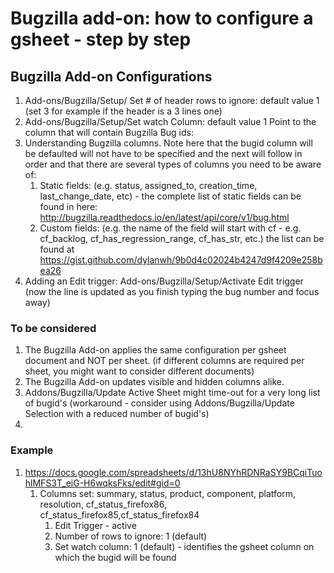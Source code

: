 # Bugzilla add-on: how to configure a gsheet - step by step


## Bugzilla Add-on Configurations ##
1. Add-ons/Bugzilla/Setup/ Set # of header rows to ignore: default value 1 (set 3 for example if the header is a 3 lines one)
1. Add-ons/Bugzilla/Setup/Set watch Column: default value 1  Point to the column that will contain Bugzilla Bug ids:  
1. Understanding Bugzilla columns. Note here that the bugid column will be defaulted will not have to be specified and the next will follow in order and that there are several types of columns you need to be aware of:
    1. Static fields: (e.g. status, assigned_to, creation_time, last_change_date, etc) - the complete list of static fields can be found in here: http://bugzilla.readthedocs.io/en/latest/api/core/v1/bug.html
    1. Custom fields: (e.g. the name of the field will start with cf - e.g. cf_backlog, cf_has_regression_range, cf_has_str, etc.) the list can be found at https://gist.github.com/dylanwh/9b0d4c02024b4247d9f4209e258bea26 
1. Adding an Edit trigger: Add-ons/Bugzilla/Setup/Activate Edit trigger (now the line is updated as you finish typing the bug number and focus away)


### To be considered  ###
1. The Bugzilla Add-on applies the same configuration per gsheet document and NOT per sheet. (if different columns are required per sheet, you might want to consider different documents)
1. The Bugzilla Add-on updates visible and hidden columns alike.
1. Addons/Bugzilla/Update Active Sheet might time-out for a very long list of bugid's (workaround - consider using Addons/Bugzilla/Update Selection with a reduced number of bugid's)
1. 

 
### Example  ###
1. https://docs.google.com/spreadsheets/d/13hU8NYhRDNRaSY9BCqiTuohlMFS3T_eiG-H6wqksFks/edit#gid=0
    1. Columns set: summary, status, product, component, platform, resolution, cf_status_firefox86, cf_status_firefox85,cf_status_firefox84
        1. Edit Trigger - active
        1. Number of rows to ignore: 1 (default)
        1. Set watch column: 1 (default) - identifies the gsheet column on which the bugid will be found
        
    
        







